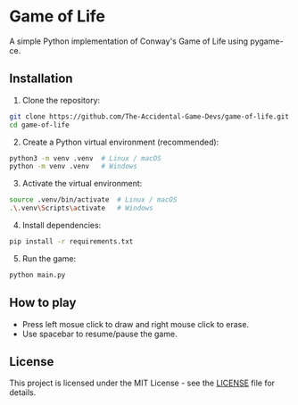 # Game of Life
A simple Python implementation of Conway's Game of Life using pygame-ce.

## Installation
1. Clone the repository:
```bash
git clone https://github.com/The-Accidental-Game-Devs/game-of-life.git
cd game-of-life
```
2. Create a Python virtual environment (recommended):
```bash
python3 -m venv .venv  # Linux / macOS
python -m venv .venv   # Windows
```
3. Activate the virtual environment:
```bash
source .venv/bin/activate  # Linux / macOS
.\.venv\Scripts\activate   # Windows
```
4. Install dependencies:
```bash
pip install -r requirements.txt
```
5. Run the game:
```bash
python main.py
```

## How to play
- Press left mosue click to draw and right mouse click to erase.
- Use spacebar to resume/pause the game.

## License
This project is licensed under the MIT License - see the [LICENSE](LICENSE) file for details.
